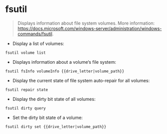 # fsutil

> Displays information about file system volumes.
> More information: <https://docs.microsoft.com/windows-server/administration/windows-commands/fsutil>.

- Display a list of volumes:

`fsutil volume list`

- Displays information about a volume‘s file system:

`fsutil fsInfo volumeInfo {{drive_letter|volume_path}}`

- Display the current state of file system auto-repair for all volumes:

`fsutil repair state`

- Display the dirty bit state of all volumes:

`fsutil dirty query`

- Set the dirty bit state of a volume:

`fsutil dirty set {{drive_letter|volume_path}}`
